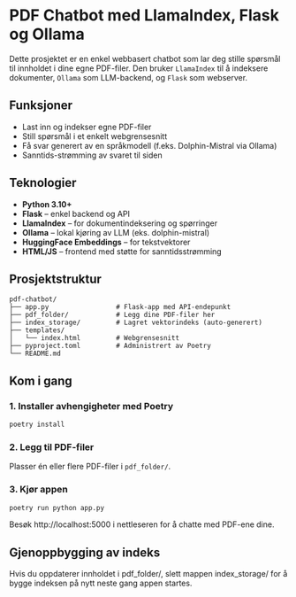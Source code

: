 # PDF Chatbot med LlamaIndex, Flask og Ollama

Dette prosjektet er en enkel webbasert chatbot som lar deg stille spørsmål til innholdet i dine egne PDF-filer. Den bruker `LlamaIndex` til å indeksere dokumenter, `Ollama` som LLM-backend, og `Flask` som webserver.

## Funksjoner

- Last inn og indekser egne PDF-filer
- Still spørsmål i et enkelt webgrensesnitt
- Få svar generert av en språkmodell (f.eks. Dolphin-Mistral via Ollama)
- Sanntids-strømming av svaret til siden

## Teknologier

- **Python 3.10+**
- **Flask** – enkel backend og API
- **LlamaIndex** – for dokumentindeksering og spørringer
- **Ollama** – lokal kjøring av LLM (eks. dolphin-mistral)
- **HuggingFace Embeddings** – for tekstvektorer
- **HTML/JS** – frontend med støtte for sanntidsstrømming

## Prosjektstruktur

```text
pdf-chatbot/
├── app.py                 # Flask-app med API-endepunkt
├── pdf_folder/            # Legg dine PDF-filer her
├── index_storage/         # Lagret vektorindeks (auto-generert)
├── templates/
│   └── index.html         # Webgrensesnitt
├── pyproject.toml         # Administrert av Poetry
└── README.md
```

## Kom i gang

### 1. Installer avhengigheter med Poetry

```bash
poetry install
```

### 2. Legg til PDF-filer

Plasser én eller flere PDF-filer i `pdf_folder/`.

### 3. Kjør appen

```bash
poetry run python app.py
```

Besøk http://localhost:5000 i nettleseren for å chatte med PDF-ene dine.

## Gjenoppbygging av indeks

Hvis du oppdaterer innholdet i pdf_folder/, slett mappen index_storage/ for å bygge indeksen på nytt neste gang appen startes.

